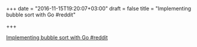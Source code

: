 +++
date = "2016-11-15T19:20:07+03:00"
draft = false
title = "Implementing bubble sort with Go  #reddit"

+++

<p><a href="https://t.co/vKpUTm7V35">Implementing bubble sort with Go  #reddit</a></p>
